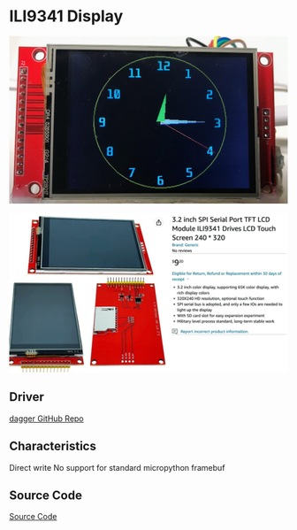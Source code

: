 # ILI9341 Display

![](../../img/tft-clock-face.jpg)

![](../../img/ili9341-listing.png)

## Driver

[dagger GitHub Repo](https://github.com/rdagger/micropython-ili9341)

## Characteristics

Direct write
No support for standard micropython framebuf

## Source Code

[Source Code](https://github.com/dmccreary/micropython-clocks-and-watches/tree/main/src/kits/ili9341)

